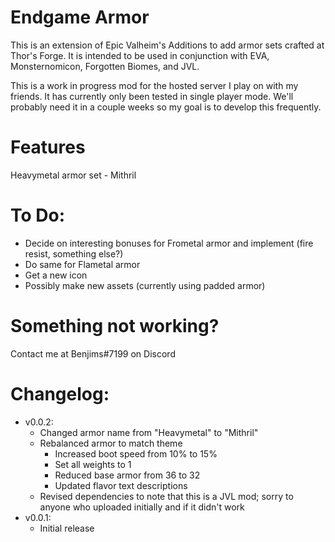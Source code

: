 # Endgame Armor

This is an extension of Epic Valheim's Additions to add armor sets crafted at Thor's Forge.  It is intended to be used in conjunction with EVA, Monsternomicon, Forgotten Biomes, and JVL.

This is a work in progress mod for the hosted server I play on with my friends.  It has currently only been tested in single player mode.  We'll probably need it in a couple weeks so my goal is to develop this frequently.

# Features

Heavymetal armor set - Mithril

# To Do:

- Decide on interesting bonuses for Frometal armor and implement (fire resist, something else?)
- Do same for Flametal armor
- Get a new icon
- Possibly make new assets (currently using padded armor)

# Something not working?

Contact me at Benjims#7199 on Discord

# Changelog:

- v0.0.2: 
	- Changed armor name from "Heavymetal" to "Mithril"
	- Rebalanced armor to match theme
		- Increased boot speed from 10% to 15%
		- Set all weights to 1
		- Reduced base armor from 36 to 32
		- Updated flavor text descriptions
	- Revised dependencies to note that this is a JVL mod; sorry to anyone who uploaded initially and if it didn't work
- v0.0.1: 
	- Initial release
